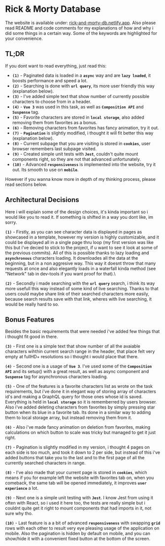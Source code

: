 # Rick & Morty Database
The website is available under: [rick-and-morty-db.netlify.app](https://rick-and-morty-db.netlify.app/). Also please read README and code comments for my explanations of how and why i did some things in a certain way. Some of the keywords are highlighted for your convenience.

## TL;DR
If you dont want to read everything, just read this:
* **`(1)`** - Paginated data is loaded in a **`async`** way and are **`lazy loaded`**, it boosts performance and speed a lot.
* **`(2)`** - Searching is done with **`url query`**, its more user friendly this way (explanation below).
* **`(3)`** - I've added simple text that show number of currently possible characters to choose from in a header.
* **`(4)`** - **`Vue 3`** was used in this task, as well as **`Composition API`** and **`Suspense`** tag.
* **`(5)`** - Favorite characters are stored in **`local storage`**, also added removing them from favorites as a bonus.
* **`(6)`** - Removing characters from favorites has fancy animation, try it out.
* **`(7)`** - **`Pagination`** is slightly modified, i thought it will fit better this way (explanation below).
* **`(8)`** - Current subpage that you are visiting is stored in **`cookies`**, user browser remembers last subpage visited.
* **`(9)`** - Created simple unit tests with **`Jest`**, couldn't quite mount components right, so they are not that advanced unfortunately.
* **`(10)`** - Advanced **`responsiveness`** is implemented into the website, try it out. Its smooth to use on **`mobile`**.

However if you wanna know more in depth of my thinking process, please read sections below.

## Architectural Decisions
Here i will explain some of the design choices, it's kinda important so i would like you to read it. If something is shifted in a way you dont like, im sorry.

**`(1)`** - Firstly, as you can see character data is displayed in pages as showcased in a template, however my version is highly customizable, and it could be displayed all in a single page thru loop (my first version was like this but i've decied to stick to the project, if u want to see it look at some of the previous commits). All of this is possible thanks to lazy loading and **`asynchronous`** characters loading. It downloades all the data at the beginning, but in a non aggresive way. This way it doesnt throw that many requests at once and also elegantly loads in a waterfall kinda method (see "Network" tab in dev-tools if you want proof for that).\

**`(2)`** - Secondly i made searching with the **`url query`** search, i think its way more usefull this way instead of some kind of live searching. Thanks to that users could maybe share link of their searched characters more easily, because search results save with that link, wheres with live searching, it would be really hard to so.

## Bonus Features
Besides the basic requirements that were needed i've added few things that i thought fit good in there.

**`(3)`** - First one is a simple text that show number of all the avaiable characters wihthin current search range in the header, that place felt very empty at fullHD+ resolutions so i thought i would place that there.

**`(4)`** - Second one is a usage of **`Vue 3`**. I've used some of the **`Composition API`** and its setup() with a great result, as well as async component and **`Suspense`** tag for asynchronous characters loading.

**`(5)`** - One of the features is a favorite characters list as wrote on the task requirements, but i've done it in elegant way of storing array of characters id's and making a GraphQL query for those ones whose id is saved. Everything is held in **`local storage`** so it is rememberred by users browser. Also i've added deleting characters from favorites by simply pressing star button when its blue in a favorite tab. Its done in a similar way to adding them to local storage array, but instead removing them from it.

**`(6)`** - Also i've made fancy animation on deletion from favorites, making calculations on which button to scale was tricky but managed to get it just right.

**`(7)`** - Pagination is slightly modified in my version, i thought 4 pages on each side is too much, and took it down to 2 per side, but instead of this i've added buttons that take you to the last and to the first page of all the currently searched characters in range.

**`(8)`** - I've also made that your current page is stored in **`cookies`**, which means if you for example left the website with favorites tab on, when you comeback, the same tab will be opened immediately, it improves **`user experience`** a lot.

**`(9)`** - Next one is a simple unit testing with **`Jest`**. I know Jest from using it often with React, so i used it here too, the tests are really simple but i couldnt quite get it right to mount components that had imports in it, not sure why tho.

**`(10)`** - Last feature is a a bit of advanced **`responsiveness`** with swapping **`grid`** rows with each other to result very eye pleasing usage of the application on mobile. Also the pagination is hidden by default on mobile, and you can show/hide it with a convenient fixed button at the bottom of the screen.
